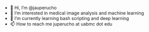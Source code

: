 - 👋 Hi, I’m @jauperucho
- 👀 I’m interested in medical image analysis and machine learning
- 🌱 I’m currently learning bash scripting and deep learning
- 📫 How to reach me juperucho at uabmc dot edu

<!---
jauperucho/jauperucho is a ✨ special ✨ repository because its `README.md` (this file) appears on your GitHub profile.
You can click the Preview link to take a look at your changes.
--->
